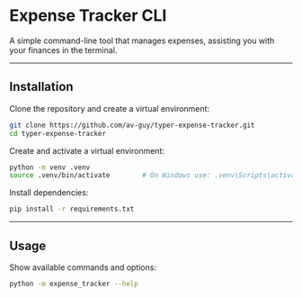 # Expense Tracker CLI

A simple command-line tool that manages expenses, assisting you with your finances in the terminal.

---

## Installation

Clone the repository and create a virtual environment:

```bash
git clone https://github.com/av-guy/typer-expense-tracker.git
cd typer-expense-tracker
```

Create and activate a virtual environment:

```bash
python -m venv .venv
source .venv/bin/activate        # On Windows use: .venv\Scripts\activate
```

Install dependencies:

```bash
pip install -r requirements.txt
```

---

## Usage

Show available commands and options:

```bash
python -m expense_tracker --help
```
